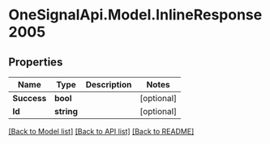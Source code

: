 # OneSignalApi.Model.InlineResponse2005

## Properties

Name | Type | Description | Notes
------------ | ------------- | ------------- | -------------
**Success** | **bool** |  | [optional] 
**Id** | **string** |  | [optional] 

[[Back to Model list]](../README.md#documentation-for-models) [[Back to API list]](../README.md#documentation-for-api-endpoints) [[Back to README]](../README.md)

